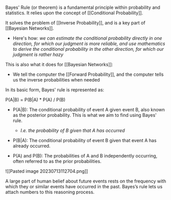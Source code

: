 Bayes' Rule (or theorem) is a fundamental principle within probability and statistics. It relies upon the concept of [[Conditional Probability]]. 

It solves the problem of [[Inverse Probability]], and is a key part of [[Bayesian Networks]]. 
- Here's how: *we can estimate the conditional probability directly in one direction, for which our judgment is more reliable, and use mathematics to derive the conditional probability in the other direction, for which our judgment is rather hazy*

This is also what it does for [[Bayesian Networks]]:
- We tell the computer the [[Forward Probability]], and the computer tells us the inverse probabilities when needed


In its basic form, Bayes' rule is represented as:

P(A|B) = P(B|A) * P(A) / P(B)

- P(A|B): The conditional probability of event A given event B, also known as the posterior probability. This is what we aim to find using Bayes' rule.
	- *I.e. the probability of B given that A has occurred*
    
- P(B|A): The conditional probability of event B given that event A has already occurred.
    
- P(A) and P(B): The probabilities of A and B independently occurring, often referred to as the prior probabilities.

![[Pasted image 20230713112704.png]]

A large part of human belief about future events rests on the frequency with which they or similar events have occurred in the past. Bayes’s rule lets us attach numbers to this reasoning process.